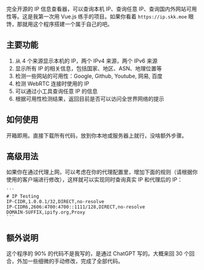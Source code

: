 完全开源的 IP 信息查看器，可以查询本机 IP、查询任意 IP、查询国内外网站可用性等。这是我第一次用 Vue.js 练手的项目。如果你看着 `https://ip.skk.moe` 眼馋，那就用这个程序搭建一个属于自己的吧。

## 主要功能

1. 从 4 个来源显示本机的 IP，两个 IPv4 来源，两个 IPv6 来源
2. 显示所有 IP 的相关信息，包括国家、地区、ASN、地理位置等
3. 检测一些网站的可用性：Google, Github, Youtube, 网易, 百度
4. 检测 WebRTC 连接时使用的 IP
5. 可以通过小工具查询任意 IP 的信息
6. 根据可用性检测结果，返回目前是否可以访问全世界网络的提示

## 如何使用

开箱即用。直接下载所有代码，放到你本地或服务器上就行，没啥额外步骤。

## 高级用法

如果你在通过代理上网，可以考虑在你的代理配置里，增加下面的规则（请根据你使用的客户端进行修改），这样就可以实现同时查询真实 IP 和代理后的 IP：

    ```
    # IP Testing
    IP-CIDR,1.0.0.1/32,DIRECT,no-resolve
    IP-CIDR6,2606:4700:4700::1111/128,DIRECT,no-resolve
    DOMAIN-SUFFIX,ipify.org,Proxy
    ```


## 额外说明

这个程序的 90% 的代码不是我写的，是通过 ChatGPT 写的。大概来回 30 个回合，外加一些细微的手动修改，完成了全部代码。